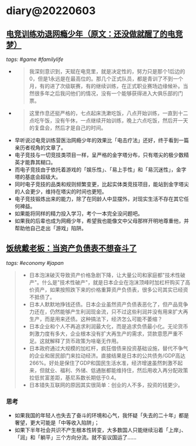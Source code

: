 # diary@20220603

## [电竞训练劝退网瘾少年（原文：还没做就醒了的电竞梦）](https://www.yystv.cn/p/9180)
_tags: #game #familylife_

- > 我深刻意识到，天赋在电竞里，就是决定性的，努力只是那个1后边的0，但是1永远是在最高位的。那几个正式队员，都是青训了不到一个月，有的进了次级联赛，有的继续训练，在正式职业赛场边缘候补。当然很多年之后我问他们的情况，没有一个能够获得进入大俱乐部的门票。
- > 这里作息还挺严格的，七点起床洗漱吃饭，八点开始训练，一直到十二点吃午饭，没有午休，一点继续开始训练，晚上六点吃饭，然后开一天的复盘会，然后才是自己的时间。
- 早听说过电竞训练营医治网瘾少年的效果比「电击疗法」还好，终于看到一篇亲历者视角的文章了。
- 电子竞技与一切竞技类项目一样，呈严格的金字塔分布，只有塔尖的极少数精英才能靠其糊口。
- 而电子竞技由于依托着游戏的「娱乐性」、「易上手性」和「易沉迷性」，金字塔的基底会超级大。
- 同时电子竞技的品类和规则频繁变更，比起实体类竞技项目，能站到金字塔尖的人会更少，维持在塔尖的时间也更短。
- 电子竞技锻炼出来的能力，除了在同龄人中显摆外，对现实生活不存在其它任何裨益。
- 如果能将同样的精力投入学习，考个一本完全没问题吧。
- 如果我的后辈也成为网瘾少年，希望我也能像文中父母那样开明地尊重他，并帮助他自己走出「游戏」陷阱。

## [饭统戴老板：当资产负债表不想奋斗了](https://weibo.com/ttarticle/p/show?id=2309404775493219254964)
_tags: #economy #japan_

> - 日本泡沫破灭导致资产价格急剧下降，让大量公司和家庭都"技术性破产"。什么是"技术性破产"，就是日本企业在泡沫顶峰时加杠杆购买了高价资产，如果按照跌下来的价格重算资产负债表，很多公司其实已经资不抵债了。
> - 日本人默默地挣钱还债。日本企业虽然资产负债表恶化了，但产品竞争力还在，仍然能够产生利润现金流，只不过这些利润并没有用来扩大再生产，而是用来还债。这种搞法下，经济怎么可能不萎缩？
> - 日本企业和个人不再追求利润最大化，而是追求负债最小化。无论货币刺激力度有多大，企业根本没有扩大再生产的需求，贷款意愿严重不足。这就解释了货币政策为啥毫无作用。
> - 日本政府通过大规模的加杠杆，疯狂借债来投资基础设施，替代不争气的企业和居民部门来拉动经济。直接结果是日本的公共债务/GDP高达266%。好处是保住了GDP和国民生活水准，经济增速虽然刺激不起来，但就业、福利、外储、低通胀都能维持住，然后用收入再分配政策拉低贫富差距，基尼系数长期低于0.4。
> - 日本错失互联网的原因其实很简单：创业的人不多，投资的钱更少。

### 思考
- 如果我国的年轻人也失去了奋斗的环境和心气，我怀疑「失去的二十年」都是奢望，更大可能是「中等收入陷阱」；
- 如果下半年社会共识不产生根本性转变，大多数国人只能继续沿着「上岸」、「润」和「躺平」三个方向分流。就不妄议国运了……
